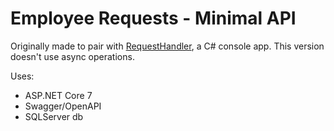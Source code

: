 # Employee Requests - Minimal API

Originally made to pair with [RequestHandler](https://github.com/briannarenni/RequestHandler-221024), a C# console app. This version doesn't use async operations.

Uses:
- ASP.NET Core 7
- Swagger/OpenAPI
- SQLServer db


